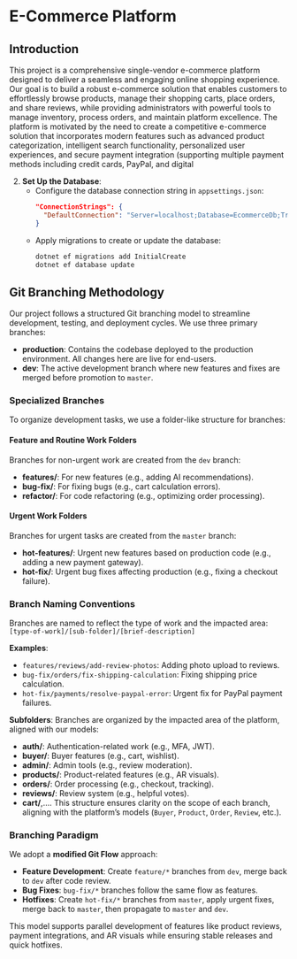 # E-Commerce Platform

## Introduction
This project is a comprehensive single-vendor e-commerce platform designed to deliver a seamless and engaging online shopping experience. Our goal is to build a robust e-commerce solution that enables customers to effortlessly browse products, manage their shopping carts, place orders, and share reviews, while providing administrators with powerful tools to manage inventory, process orders, and maintain platform excellence. The platform is motivated by the need to create a competitive e-commerce solution that incorporates modern features such as advanced product categorization, intelligent search functionality, personalized user experiences, and secure payment integration (supporting multiple payment methods including credit cards, PayPal, and digital

2. **Set Up the Database**:
   - Configure the database connection string in `appsettings.json`:
     ```json
     "ConnectionStrings": {
       "DefaultConnection": "Server=localhost;Database=EcommerceDb;Trusted_Connection=True;"
     }
     ```
   - Apply migrations to create or update the database:
     ```bash
     dotnet ef migrations add InitialCreate
     dotnet ef database update
     ```

## Git Branching Methodology
Our project follows a structured Git branching model to streamline development, testing, and deployment cycles. We use three primary branches:

- **production**: Contains the codebase deployed to the production environment. All changes here are live for end-users.
- **dev**: The active development branch where new features and fixes are merged before promotion to `master`.

### Specialized Branches
To organize development tasks, we use a folder-like structure for branches:

#### Feature and Routine Work Folders
Branches for non-urgent work are created from the `dev` branch:
- **features/**: For new features (e.g., adding AI recommendations).
- **bug-fix/**: For fixing bugs (e.g., cart calculation errors).
- **refactor/**: For code refactoring (e.g., optimizing order processing).

#### Urgent Work Folders
Branches for urgent tasks are created from the `master` branch:
- **hot-features/**: Urgent new features based on production code (e.g., adding a new payment gateway).
- **hot-fix/**: Urgent bug fixes affecting production (e.g., fixing a checkout failure).

### Branch Naming Conventions
Branches are named to reflect the type of work and the impacted area: `[type-of-work]/[sub-folder]/[brief-description]`

**Examples**:
- `features/reviews/add-review-photos`: Adding photo upload to reviews.
- `bug-fix/orders/fix-shipping-calculation`: Fixing shipping price calculation.
- `hot-fix/payments/resolve-paypal-error`: Urgent fix for PayPal payment failures.

**Subfolders**:
Branches are organized by the impacted area of the platform, aligned with our models:
- **auth/**: Authentication-related work (e.g., MFA, JWT).
- **buyer/**: Buyer features (e.g., cart, wishlist).
- **admin/**: Admin tools (e.g., review moderation).
- **products/**: Product-related features (e.g., AR visuals).
- **orders/**: Order processing (e.g., checkout, tracking).
- **reviews/**: Review system (e.g., helpful votes).
- **cart/**,....
This structure ensures clarity on the scope of each branch, aligning with the platform’s models (`Buyer`, `Product`, `Order`, `Review`, etc.).

### Branching Paradigm
We adopt a **modified Git Flow** approach:
- **Feature Development**: Create `feature/*` branches from `dev`, merge back to `dev` after code review.
- **Bug Fixes**: `bug-fix/*` branches follow the same flow as features.
- **Hotfixes**: Create `hot-fix/*` branches from `master`, apply urgent fixes, merge back to `master`, then propagate to `master` and `dev`.

This model supports parallel development of features like product reviews, payment integrations, and AR visuals while ensuring stable releases and quick hotfixes.
